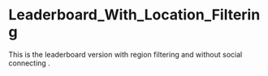 # Leaderboard_With_Location_Filtering
This is the leaderboard version with region filtering and without social connecting .
